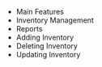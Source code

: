 - Main Features
- Inventory Management
- Reports
- Adding Inventory
- Deleting Inventory
- Updating Inventory
